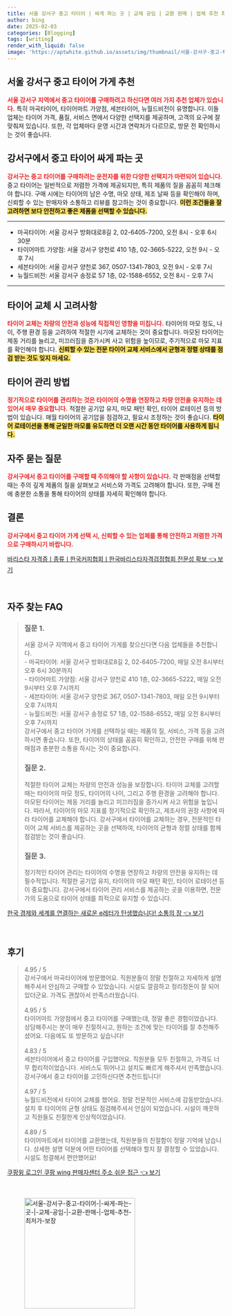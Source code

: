 ```yaml
---
title: 서울 강서구 중고 타이어 | 싸게 파는 곳 | 교체 공임 | 교환 판매 | 업체 추천 최저가 보장
author: bing
date: 2025-02-03
categories: [Blogging]
tags: [writing]
render_with_liquid: false
image: 'https://aptwhite.github.io/assets/img/thumbnail/서울-강서구-중고-타이어-|-싸게-파는-곳-|-교체-공임-|-교환-판매-|-업체-추천-최저가-보장.webp'
---
```



<h2 id='서울_강서구_중고_타이어_가게_추천'>서울 강서구 중고 타이어 가게 추천</h2>

<p><b><span style="color: #ee2323;">서울 강서구 지역에서 중고 타이어를 구매하려고 하신다면 여러 가지 추천 업체가 있습니다.</span></b> 특히 마곡타이어, 타이어마트 가양점, 세븐타이어, 뉴월드비전이 유명합니다. 이들 업체는 타이어 가격, 품질, 서비스 면에서 다양한 선택지를 제공하며, 고객의 요구에 잘 맞춰져 있습니다. 또한, 각 업체마다 운영 시간과 연락처가 다르므로, 방문 전 확인하시는 것이 좋습니다.</p>

<h2 id='강서구_중고_타이어_구매_안내'>강서구에서 중고 타이어 싸게 파는 곳</h2>

<p><b><span style="color: #ee2323;">강서구는 중고 타이어를 구매하려는 운전자를 위한 다양한 선택지가 마련되어 있습니다.</span></b> 중고 타이어는 일반적으로 저렴한 가격에 제공되지만, 특히 제품의 질을 꼼꼼히 체크해야 합니다. 구매 시에는 타이어의 남은 수명, 마모 상태, 제조 날짜 등을 확인해야 하며, 신뢰할 수 있는 판매자와 소통하고 리뷰를 참고하는 것이 중요합니다. <b><span style="background-color: #ffe066;">이런 조건들을 잘 고려하면 보다 안전하고 좋은 제품을 선택할 수 있습니다.</span></b></p>

<hr />

<ul>
    <li>마곡타이어: 서울 강서구 방화대로8길 2, 02-6405-7200, 오전 8시 - 오후 6시 30분</li>
    <li>타이어마트 가양점: 서울 강서구 양천로 410 1층, 02-3665-5222, 오전 9시 - 오후 7시</li>
    <li>세븐타이어: 서울 강서구 양천로 367, 0507-1341-7803, 오전 9시 - 오후 7시</li>
    <li>뉴월드비전: 서울 강서구 송정로 57 1층, 02-1588-6552, 오전 8시 - 오후 7시</li>
</ul>

<hr />

<h2 id='타이어_교체_시_고려사항'>타이어 교체 시 고려사항</h2>

<p><b><span style="color: #ee2323;">타이어 교체는 차량의 안전과 성능에 직접적인 영향을 미칩니다.</span></b> 타이어의 마모 정도, 나이, 주행 환경 등을 고려하여 적절한 시기에 교체하는 것이 중요합니다. 마모된 타이어는 제동 거리를 늘리고, 미끄러짐을 증가시켜 사고 위험을 높이므로, 주기적으로 마모 지표를 확인해야 합니다. <b><span style="background-color: #ffe066;">신뢰할 수 있는 전문 타이어 교체 서비스에서 균형과 정렬 상태를 점검 받는 것도 잊지 마세요.</span></b></p>

<h2 id='타이어_관리_방법'>타이어 관리 방법</h2>

<p><b><span style="color: #ee2323;">정기적으로 타이어를 관리하는 것은 타이어의 수명을 연장하고 차량 안전을 유지하는 데 있어서 매우 중요합니다.</span></b> 적절한 공기압 유지, 마모 패턴 확인, 타이어 로테이션 등의 방법이 있습니다. 매월 타이어의 공기압을 점검하고, 필요시 조정하는 것이 좋습니다. <b><span style="background-color: #ffe066;">타이어 로테이션을 통해 균일한 마모를 유도하면 더 오랜 시간 동안 타이어를 사용하게 됩니다.</span></b></p>

<h2 id='자주_묻는_질문'>자주 묻는 질문</h2>

<p><b><span style="color: #ee2323;">강서구에서 중고 타이어를 구매할 때 주의해야 할 사항이 있습니다.</span></b> 각 판매점을 선택할 때는 주의 깊게 제품의 질을 살펴보고 서비스와 가격도 고려해야 합니다. 또한, 구매 전에 충분한 소통을 통해 타이어의 상태를 자세히 확인해야 합니다.</p>

<h2 id='결론'>결론</h2>

<p><b><span style="color: #ee2323;">강서구에서 중고 타이어 가게 선택 시, 신뢰할 수 있는 업체를 통해 안전하고 저렴한 가격으로 구매하시기 바랍니다.</span></b></p>


<p><a class="click-button" title="바리스타 자격증ㅣ종류ㅣ한국커피협회ㅣ한국바리스타자격검정협회 전문성 확보" href="https://aptwhite.github.io/posts/%EB%B0%94%EB%A6%AC%EC%8A%A4%ED%83%80-%EC%9E%90%EA%B2%A9%EC%A6%9D%E3%85%A3%EC%A2%85%EB%A5%98%E3%85%A3%ED%95%9C%EA%B5%AD%EC%BB%A4%ED%94%BC%ED%98%91%ED%9A%8C%E3%85%A3%ED%95%9C%EA%B5%AD%EB%B0%94%EB%A6%AC%EC%8A%A4%ED%83%80%EC%9E%90%EA%B2%A9%EA%B2%80%EC%A0%95%ED%98%91%ED%9A%8C-%EC%A0%84%EB%AC%B8%EC%84%B1-%ED%99%95%EB%B3%B4/" rel="dofollow">바리스타 자격증ㅣ종류ㅣ한국커피협회ㅣ한국바리스타자격검정협회 전문성 확보 👈 보기</a></p><br>
<h2 id='자주_찾는_FAQ'>자주 찾는 FAQ</h2>
<div itemscope="" itemtype="https://schema.org/FAQPage">
    <blockquote>
        <div itemscope="" itemprop="mainEntity" itemtype="https://schema.org/Question">
            <h3 itemprop="name">질문 1.</h3>
            <div itemscope="" itemprop="acceptedAnswer" itemtype="https://schema.org/Answer">
                <span itemprop="text">
                    <p>서울 강서구 지역에서 중고 타이어 가게를 찾으신다면 다음 업체들을 추천합니다.<br>
                    - 마곡타이어: 서울 강서구 방화대로8길 2, 02-6405-7200, 매일 오전 8시부터 오후 6시 30분까지<br>
                    - 타이어마트 가양점: 서울 강서구 양천로 410 1층, 02-3665-5222, 매일 오전 9시부터 오후 7시까지<br>
                    - 세븐타이어: 서울 강서구 양천로 367, 0507-1341-7803, 매일 오전 9시부터 오후 7시까지<br>
                    - 뉴월드비전: 서울 강서구 송정로 57 1층, 02-1588-6552, 매일 오전 8시부터 오후 7시까지<br>
                    강서구에서 중고 타이어 가게를 선택하실 때는 제품의 질, 서비스, 가격 등을 고려하시면 좋습니다. 또한, 타이어의 상태를 꼼꼼히 확인하고, 안전한 구매를 위해 판매점과 충분한 소통을 하시는 것이 중요합니다.</p>
                </span>
            </div>
        </div>
        <div itemscope="" itemprop="mainEntity" itemtype="https://schema.org/Question">
            <h3 itemprop="name">질문 2.</h3>
            <div itemscope="" itemprop="acceptedAnswer" itemtype="https://schema.org/Answer">
                <span itemprop="text">
                    <p>적절한 타이어 교체는 차량의 안전과 성능을 보장합니다. 타이어 교체를 고려할 때는 타이어의 마모 정도, 타이어의 나이, 그리고 주행 환경을 고려해야 합니다. 마모된 타이어는 제동 거리를 늘리고 미끄러짐을 증가시켜 사고 위험을 높입니다. 따라서, 타이어의 마모 지표를 정기적으로 확인하고, 제조사의 권장 사항에 따라 타이어를 교체해야 합니다. 강서구에서 타이어를 교체하는 경우, 전문적인 타이어 교체 서비스를 제공하는 곳을 선택하여, 타이어의 균형과 정렬 상태를 함께 점검받는 것이 좋습니다.</p>
                </span>
            </div>
        </div>
        <div itemscope="" itemprop="mainEntity" itemtype="https://schema.org/Question">
            <h3 itemprop="name">질문 3.</h3>
            <div itemscope="" itemprop="acceptedAnswer" itemtype="https://schema.org/Answer">
                <span itemprop="text">
                    <p>정기적인 타이어 관리는 타이어의 수명을 연장하고 차량의 안전을 유지하는 데 필수적입니다. 적절한 공기압 유지, 타이어의 마모 패턴 확인, 타이어 로테이션 등이 중요합니다. 강서구에서 타이어 관리 서비스를 제공하는 곳을 이용하면, 전문가의 도움으로 타이어 상태를 최적으로 유지할 수 있습니다.</p>
                </span>
            </div>
        </div>
    </blockquote>
</div>
<p><a class="click-button" title="한국 경제와 세계를 연결하는 새로운 e레터가 탄생했습니다! 소통의 장" href="https://aptwhite.github.io/posts/%ED%95%9C%EA%B5%AD-%EA%B2%BD%EC%A0%9C%EC%99%80-%EC%84%B8%EA%B3%84%EB%A5%BC-%EC%97%B0%EA%B2%B0%ED%95%98%EB%8A%94-%EC%83%88%EB%A1%9C%EC%9A%B4-e%EB%A0%88%ED%84%B0%EA%B0%80-%ED%83%84%EC%83%9D%ED%96%88%EC%8A%B5%EB%8B%88%EB%8B%A4!-%EC%86%8C%ED%86%B5%EC%9D%98-%EC%9E%A5/" rel="dofollow">한국 경제와 세계를 연결하는 새로운 e레터가 탄생했습니다! 소통의 장 👈 보기</a></p><br>
<h2 id='후기'>후기</h2>
<div itemscope itemtype="https://schema.org/Product">
  <blockquote>
  <div itemprop="review" itemscope itemtype="https://schema.org/Review">
      <div itemprop="reviewRating" itemscope itemtype="https://schema.org/Rating"> <span itemprop="ratingValue">4.95</span> / <span itemprop="bestRating">5</span> </div>
      <span itemprop="reviewBody">강서구에서 마곡타이어에 방문했어요. 직원분들이 정말 친절하고 자세하게 설명해주셔서 안심하고 구매할 수 있었습니다. 시설도 깔끔하고 정리정돈이 잘 되어 있더군요. 가격도 괜찮아서 만족스러웠습니다.</span>
  </div>
  <br>
  <div itemprop="review" itemscope itemtype="https://schema.org/Review">
      <div itemprop="reviewRating" itemscope itemtype="https://schema.org/Rating"> <span itemprop="ratingValue">4.95</span> / <span itemprop="bestRating">5</span> </div>
      <span itemprop="reviewBody">타이어마트 가양점에서 중고 타이어를 구매했는데, 정말 좋은 경험이었습니다. 상담해주시는 분이 매우 친절하시고, 원하는 조건에 맞는 타이어를 잘 추천해주셨어요. 다음에도 또 방문하고 싶습니다!</span>
  </div>
  <br>
  <div itemprop="review" itemscope itemtype="https://schema.org/Review">
      <div itemprop="reviewRating" itemscope itemtype="https://schema.org/Rating"> <span itemprop="ratingValue">4.83</span> / <span itemprop="bestRating">5</span> </div>
      <span itemprop="reviewBody">세븐타이어에서 중고 타이어를 구입했어요. 직원분들 모두 친절하고, 가격도 너무 합리적이었습니다. 서비스도 뛰어나고 설치도 빠르게 해주셔서 만족했습니다. 강서구에서 중고 타이어를 고민하신다면 추천드립니다!</span>
  </div>
  <br>
  <div itemprop="review" itemscope itemtype="https://schema.org/Review">
      <div itemprop="reviewRating" itemscope itemtype="https://schema.org/Rating"> <span itemprop="ratingValue">4.97</span> / <span itemprop="bestRating">5</span> </div>
      <span itemprop="reviewBody">뉴월드비전에서 타이어 교체를 했어요. 정말 전문적인 서비스에 감동받았습니다. 설치 후 타이어의 균형 상태도 점검해주셔서 안심이 되었습니다. 시설이 깨끗하고 직원들도 친절한게 인상적이었습니다.</span>
  </div>
  <br>
  <div itemprop="review" itemscope itemtype="https://schema.org/Review">
      <div itemprop="reviewRating" itemscope itemtype="https://schema.org/Rating"> <span itemprop="ratingValue">4.89</span> / <span itemprop="bestRating">5</span> </div>
      <span itemprop="reviewBody">타이어마트에서 타이어를 교환했는데, 직원분들의 친절함이 정말 기억에 남습니다. 상세한 설명 덕분에 어떤 타이어를 선택해야 할지 잘 결정할 수 있었습니다. 시설도 청결해서 편안했어요!</span>
  </div>
  </blockquote>
</div>
<p><a class="click-button" title="쿠팡윙 로그인 쿠팡 wing 판매자센터 주소 쉬운 접근" href="https://aptwhite.github.io/posts/%EC%BF%A0%ED%8C%A1%EC%9C%99-%EB%A1%9C%EA%B7%B8%EC%9D%B8-%EC%BF%A0%ED%8C%A1-wing-%ED%8C%90%EB%A7%A4%EC%9E%90%EC%84%BC%ED%84%B0-%EC%A3%BC%EC%86%8C-%EC%89%AC%EC%9A%B4-%EC%A0%91%EA%B7%BC/" rel="dofollow">쿠팡윙 로그인 쿠팡 wing 판매자센터 주소 쉬운 접근 👈 보기</a></p><br>
<figure class="image"><img src="https://aptwhite.github.io/assets/img/thumbnail/서울-강서구-중고-타이어-|-싸게-파는-곳-|-교체-공임-|-교환-판매-|-업체-추천-최저가-보장.webp" alt="서울-강서구-중고-타이어-|-싸게-파는-곳-|-교체-공임-|-교환-판매-|-업체-추천-최저가-보장" width="256" height="256"></figure>